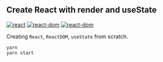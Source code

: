 ## Create React with render and useState

[![react](https://img.shields.io/badge/React-white.svg)](https://reactjs.org/)
[![react-dom](https://img.shields.io/badge/ReactDOM-pink.svg)](https://reactjs.org/docs/react-dom.html)
[![react-dom](https://img.shields.io/badge/useState-white.svg)](https://reactjs.org/docs/hooks-state.html)

Creating `React`, `ReactDOM`, `useState` from scratch.

```
yarn
yarn start
```
